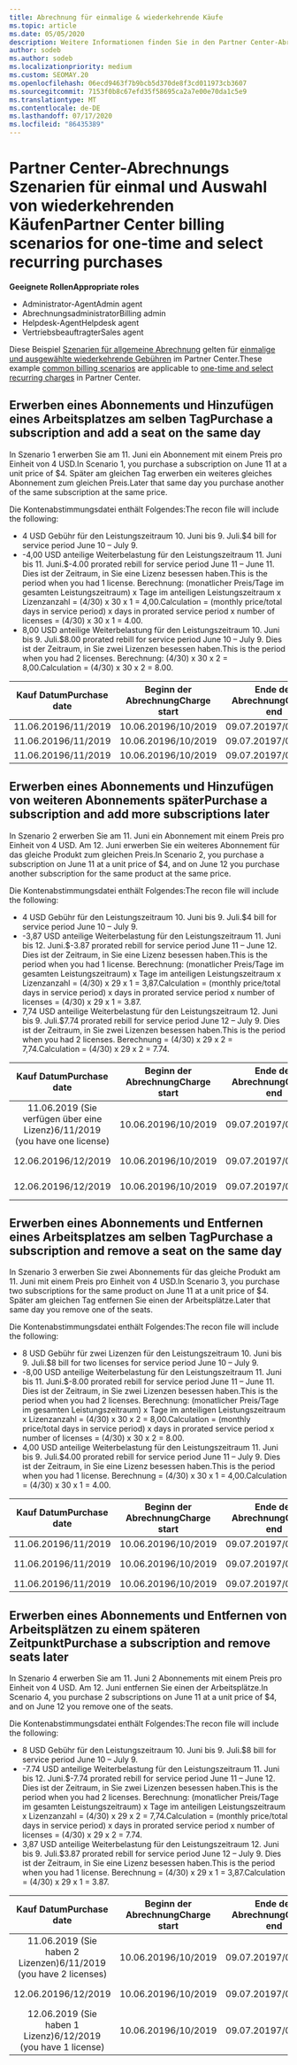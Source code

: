 ```yaml
---
title: Abrechnung für einmalige & wiederkehrende Käufe
ms.topic: article
ms.date: 05/05/2020
description: Weitere Informationen finden Sie in den Partner Center-Abrechnungs Beispielen für einmalige und wiederkehrende Käufe. Wenn Sie Abonnements erwerben, können Sie weitere Abonnements hinzufügen, Arbeitsplätze hinzufügen oder entfernen.
author: sodeb
ms.author: sodeb
ms.localizationpriority: medium
ms.custom: SEOMAY.20
ms.openlocfilehash: 06ecd9463f7b9bcb5d370de8f3cd011973cb3607
ms.sourcegitcommit: 7153f0b8c67efd35f58695ca2a7e00e70da1c5e9
ms.translationtype: MT
ms.contentlocale: de-DE
ms.lasthandoff: 07/17/2020
ms.locfileid: "86435389"
---
```

# <a name="partner-center-billing-scenarios-for-one-time-and-select-recurring-purchases"></a><span data-ttu-id="5a9c8-103">Partner Center-Abrechnungs Szenarien für einmal und Auswahl von wiederkehrenden Käufen</span><span class="sxs-lookup"><span data-stu-id="5a9c8-103">Partner Center billing scenarios for one-time and select recurring purchases</span></span>

<span data-ttu-id="5a9c8-104">**Geeignete Rollen**</span><span class="sxs-lookup"><span data-stu-id="5a9c8-104">**Appropriate roles**</span></span>

- <span data-ttu-id="5a9c8-105">Administrator-Agent</span><span class="sxs-lookup"><span data-stu-id="5a9c8-105">Admin agent</span></span>
- <span data-ttu-id="5a9c8-106">Abrechnungsadministrator</span><span class="sxs-lookup"><span data-stu-id="5a9c8-106">Billing admin</span></span>
- <span data-ttu-id="5a9c8-107">Helpdesk-Agent</span><span class="sxs-lookup"><span data-stu-id="5a9c8-107">Helpdesk agent</span></span>
- <span data-ttu-id="5a9c8-108">Vertriebsbeauftragter</span><span class="sxs-lookup"><span data-stu-id="5a9c8-108">Sales agent</span></span>

<span data-ttu-id="5a9c8-109">Diese Beispiel [Szenarien für allgemeine Abrechnung](common-billing-scenarios.md) gelten für [einmalige und ausgewählte wiederkehrende Gebühren](one-time-and-recurring-billing.md) im Partner Center.</span><span class="sxs-lookup"><span data-stu-id="5a9c8-109">These example [common billing scenarios](common-billing-scenarios.md) are applicable to [one-time and select recurring charges](one-time-and-recurring-billing.md) in Partner Center.</span></span>

## <a name="purchase-a-subscription-and-add-a-seat-on-the-same-day"></a><span data-ttu-id="5a9c8-110">Erwerben eines Abonnements und Hinzufügen eines Arbeitsplatzes am selben Tag</span><span class="sxs-lookup"><span data-stu-id="5a9c8-110">Purchase a subscription and add a seat on the same day</span></span>

<span data-ttu-id="5a9c8-111">In Szenario 1 erwerben Sie am 11. Juni ein Abonnement mit einem Preis pro Einheit von 4 USD.</span><span class="sxs-lookup"><span data-stu-id="5a9c8-111">In Scenario 1, you purchase a subscription on June 11 at a unit price of $4.</span></span> <span data-ttu-id="5a9c8-112">Später am gleichen Tag erwerben ein weiteres gleiches Abonnement zum gleichen Preis.</span><span class="sxs-lookup"><span data-stu-id="5a9c8-112">Later that same day you purchase another of the same subscription at the same price.</span></span>

<span data-ttu-id="5a9c8-113">Die Kontenabstimmungsdatei enthält Folgendes:</span><span class="sxs-lookup"><span data-stu-id="5a9c8-113">The recon file will include the following:</span></span>

- <span data-ttu-id="5a9c8-114">4 USD Gebühr für den Leistungszeitraum 10. Juni bis 9. Juli.</span><span class="sxs-lookup"><span data-stu-id="5a9c8-114">$4 bill for service period June 10 – July 9.</span></span>
- <span data-ttu-id="5a9c8-115">-4,00 USD anteilige Weiterbelastung für den Leistungszeitraum 11. Juni bis 11. Juni.</span><span class="sxs-lookup"><span data-stu-id="5a9c8-115">$-4.00 prorated rebill for service period June 11 – June 11.</span></span> <span data-ttu-id="5a9c8-116">Dies ist der Zeitraum, in Sie eine Lizenz besessen haben.</span><span class="sxs-lookup"><span data-stu-id="5a9c8-116">This is the period when you had 1 license.</span></span> <span data-ttu-id="5a9c8-117">Berechnung: (monatlicher Preis/Tage im gesamten Leistungszeitraum) x Tage im anteiligen Leistungszeitraum x Lizenzanzahl = (4/30) x 30 x 1 = 4,00.</span><span class="sxs-lookup"><span data-stu-id="5a9c8-117">Calculation = (monthly price/total days in service period) x days in prorated service period x number of licenses = (4/30) x 30 x 1 = 4.00.</span></span>
- <span data-ttu-id="5a9c8-118">8,00 USD anteilige Weiterbelastung für den Leistungszeitraum 10. Juni bis 9. Juli.</span><span class="sxs-lookup"><span data-stu-id="5a9c8-118">$8.00 prorated rebill for service period June 10 – July 9.</span></span> <span data-ttu-id="5a9c8-119">Dies ist der Zeitraum, in Sie zwei Lizenzen besessen haben.</span><span class="sxs-lookup"><span data-stu-id="5a9c8-119">This is the period when you had 2 licenses.</span></span> <span data-ttu-id="5a9c8-120">Berechnung: (4/30) x 30 x 2 = 8,00.</span><span class="sxs-lookup"><span data-stu-id="5a9c8-120">Calculation = (4/30) x 30 x 2 = 8.00.</span></span>

|<span data-ttu-id="5a9c8-121">**Kauf Datum**</span><span class="sxs-lookup"><span data-stu-id="5a9c8-121">**Purchase date**</span></span>   |<span data-ttu-id="5a9c8-122">**Beginn der Abrechnung**</span><span class="sxs-lookup"><span data-stu-id="5a9c8-122">**Charge start**</span></span> |<span data-ttu-id="5a9c8-123">**Ende der Abrechnung**</span><span class="sxs-lookup"><span data-stu-id="5a9c8-123">**Charge end**</span></span>  |<span data-ttu-id="5a9c8-124">**Einzelpreis**</span><span class="sxs-lookup"><span data-stu-id="5a9c8-124">**Unit price**</span></span>  |<span data-ttu-id="5a9c8-125">**Menge**</span><span class="sxs-lookup"><span data-stu-id="5a9c8-125">**Quantity**</span></span>  |<span data-ttu-id="5a9c8-126">**Betrag**</span><span class="sxs-lookup"><span data-stu-id="5a9c8-126">**Amount**</span></span> |<span data-ttu-id="5a9c8-127">**Gebührentyp**</span><span class="sxs-lookup"><span data-stu-id="5a9c8-127">**Charge type**</span></span> |
|:------:|:------:|:------:|:------:|:------:|:------:|:-----:|
|<span data-ttu-id="5a9c8-128">11.06.2019</span><span class="sxs-lookup"><span data-stu-id="5a9c8-128">6/11/2019</span></span>      |<span data-ttu-id="5a9c8-129">10.06.2019</span><span class="sxs-lookup"><span data-stu-id="5a9c8-129">6/10/2019</span></span>   |<span data-ttu-id="5a9c8-130">09.07.2019</span><span class="sxs-lookup"><span data-stu-id="5a9c8-130">7/09/2019</span></span>         |<span data-ttu-id="5a9c8-131">4 US-Dollar</span><span class="sxs-lookup"><span data-stu-id="5a9c8-131">$4</span></span>                |<span data-ttu-id="5a9c8-132">1</span><span class="sxs-lookup"><span data-stu-id="5a9c8-132">1</span></span>                 |<span data-ttu-id="5a9c8-133">4 US-Dollar</span><span class="sxs-lookup"><span data-stu-id="5a9c8-133">$4</span></span>            |<span data-ttu-id="5a9c8-134">Neu</span><span class="sxs-lookup"><span data-stu-id="5a9c8-134">New</span></span>         |
|<span data-ttu-id="5a9c8-135">11.06.2019</span><span class="sxs-lookup"><span data-stu-id="5a9c8-135">6/11/2019</span></span>     | <span data-ttu-id="5a9c8-136">10.06.2019</span><span class="sxs-lookup"><span data-stu-id="5a9c8-136">6/10/2019</span></span>    |<span data-ttu-id="5a9c8-137">09.07.2019</span><span class="sxs-lookup"><span data-stu-id="5a9c8-137">7/09/2019</span></span>        |<span data-ttu-id="5a9c8-138">4 US-Dollar</span><span class="sxs-lookup"><span data-stu-id="5a9c8-138">$4</span></span>        |<span data-ttu-id="5a9c8-139">1</span><span class="sxs-lookup"><span data-stu-id="5a9c8-139">1</span></span>        | <span data-ttu-id="5a9c8-140">-4 USD</span><span class="sxs-lookup"><span data-stu-id="5a9c8-140">-$4</span></span>       |<span data-ttu-id="5a9c8-141">addQuantity</span><span class="sxs-lookup"><span data-stu-id="5a9c8-141">addQuantity</span></span>           |
|<span data-ttu-id="5a9c8-142">11.06.2019</span><span class="sxs-lookup"><span data-stu-id="5a9c8-142">6/11/2019</span></span>     | <span data-ttu-id="5a9c8-143">10.06.2019</span><span class="sxs-lookup"><span data-stu-id="5a9c8-143">6/10/2019</span></span>    |<span data-ttu-id="5a9c8-144">09.07.2019</span><span class="sxs-lookup"><span data-stu-id="5a9c8-144">7/09/2019</span></span>        |<span data-ttu-id="5a9c8-145">4 US-Dollar</span><span class="sxs-lookup"><span data-stu-id="5a9c8-145">$4</span></span>        | <span data-ttu-id="5a9c8-146">2</span><span class="sxs-lookup"><span data-stu-id="5a9c8-146">2</span></span>      |<span data-ttu-id="5a9c8-147">-8 USD</span><span class="sxs-lookup"><span data-stu-id="5a9c8-147">$8</span></span>         |<span data-ttu-id="5a9c8-148">addQuantity</span><span class="sxs-lookup"><span data-stu-id="5a9c8-148">addQuantity</span></span>           |

## <a name="purchase-a-subscription-and-add-more-subscriptions-later"></a><span data-ttu-id="5a9c8-149">Erwerben eines Abonnements und Hinzufügen von weiteren Abonnements später</span><span class="sxs-lookup"><span data-stu-id="5a9c8-149">Purchase a subscription and add more subscriptions later</span></span>

<span data-ttu-id="5a9c8-150">In Szenario 2 erwerben Sie am 11. Juni ein Abonnement mit einem Preis pro Einheit von 4 USD. Am 12. Juni erwerben Sie ein weiteres Abonnement für das gleiche Produkt zum gleichen Preis.</span><span class="sxs-lookup"><span data-stu-id="5a9c8-150">In Scenario 2, you purchase a subscription on June 11 at a unit price of $4, and on June 12 you purchase another subscription for the same product at the same price.</span></span>

<span data-ttu-id="5a9c8-151">Die Kontenabstimmungsdatei enthält Folgendes:</span><span class="sxs-lookup"><span data-stu-id="5a9c8-151">The recon file will include the following:</span></span>

- <span data-ttu-id="5a9c8-152">4 USD Gebühr für den Leistungszeitraum 10. Juni bis 9. Juli.</span><span class="sxs-lookup"><span data-stu-id="5a9c8-152">$4 bill for service period June 10 – July 9.</span></span>
- <span data-ttu-id="5a9c8-153">-3,87 USD anteilige Weiterbelastung für den Leistungszeitraum 11. Juni bis 12. Juni.</span><span class="sxs-lookup"><span data-stu-id="5a9c8-153">$-3.87 prorated rebill for service period June 11 – June 12.</span></span> <span data-ttu-id="5a9c8-154">Dies ist der Zeitraum, in Sie eine Lizenz besessen haben.</span><span class="sxs-lookup"><span data-stu-id="5a9c8-154">This is the period when you had 1 license.</span></span> <span data-ttu-id="5a9c8-155">Berechnung: (monatlicher Preis/Tage im gesamten Leistungszeitraum) x Tage im anteiligen Leistungszeitraum x Lizenzanzahl = (4/30) x 29 x 1 = 3,87.</span><span class="sxs-lookup"><span data-stu-id="5a9c8-155">Calculation = (monthly price/total days in service period) x days in prorated service period x number of licenses = (4/30) x 29 x 1 = 3.87.</span></span>
- <span data-ttu-id="5a9c8-156">7,74 USD anteilige Weiterbelastung für den Leistungszeitraum 12. Juni bis 9. Juli.</span><span class="sxs-lookup"><span data-stu-id="5a9c8-156">$7.74 prorated rebill for service period June 12 – July 9.</span></span> <span data-ttu-id="5a9c8-157">Dies ist der Zeitraum, in Sie zwei Lizenzen besessen haben.</span><span class="sxs-lookup"><span data-stu-id="5a9c8-157">This is the period when you had 2 licenses.</span></span> <span data-ttu-id="5a9c8-158">Berechnung = (4/30) x 29 x 2 = 7,74.</span><span class="sxs-lookup"><span data-stu-id="5a9c8-158">Calculation = (4/30) x 29 x 2 = 7.74.</span></span>

|<span data-ttu-id="5a9c8-159">**Kauf Datum**</span><span class="sxs-lookup"><span data-stu-id="5a9c8-159">**Purchase date**</span></span>   |<span data-ttu-id="5a9c8-160">**Beginn der Abrechnung**</span><span class="sxs-lookup"><span data-stu-id="5a9c8-160">**Charge start**</span></span> |<span data-ttu-id="5a9c8-161">**Ende der Abrechnung**</span><span class="sxs-lookup"><span data-stu-id="5a9c8-161">**Charge end**</span></span>  |<span data-ttu-id="5a9c8-162">**Einzelpreis**</span><span class="sxs-lookup"><span data-stu-id="5a9c8-162">**Unit price**</span></span>  |<span data-ttu-id="5a9c8-163">**Menge**</span><span class="sxs-lookup"><span data-stu-id="5a9c8-163">**Quantity**</span></span>  |<span data-ttu-id="5a9c8-164">**Betrag**</span><span class="sxs-lookup"><span data-stu-id="5a9c8-164">**Amount**</span></span> |<span data-ttu-id="5a9c8-165">**Gebührentyp**</span><span class="sxs-lookup"><span data-stu-id="5a9c8-165">**Charge type**</span></span> |
|:------:|:------:|:------:|:------:|:------:|:------:|:-----:|
|<span data-ttu-id="5a9c8-166">11.06.2019 (Sie verfügen über eine Lizenz)</span><span class="sxs-lookup"><span data-stu-id="5a9c8-166">6/11/2019 (you have one license)</span></span>     |<span data-ttu-id="5a9c8-167">10.06.2019</span><span class="sxs-lookup"><span data-stu-id="5a9c8-167">6/10/2019</span></span>   |<span data-ttu-id="5a9c8-168">09.07.2019</span><span class="sxs-lookup"><span data-stu-id="5a9c8-168">7/09/2019</span></span>         |<span data-ttu-id="5a9c8-169">4 US-Dollar</span><span class="sxs-lookup"><span data-stu-id="5a9c8-169">$4</span></span>         |<span data-ttu-id="5a9c8-170">1</span><span class="sxs-lookup"><span data-stu-id="5a9c8-170">1</span></span>        |<span data-ttu-id="5a9c8-171">4 US-Dollar</span><span class="sxs-lookup"><span data-stu-id="5a9c8-171">$4</span></span>            |<span data-ttu-id="5a9c8-172">Neu</span><span class="sxs-lookup"><span data-stu-id="5a9c8-172">New</span></span>         |
|<span data-ttu-id="5a9c8-173">12.06.2019</span><span class="sxs-lookup"><span data-stu-id="5a9c8-173">6/12/2019</span></span>     | <span data-ttu-id="5a9c8-174">10.06.2019</span><span class="sxs-lookup"><span data-stu-id="5a9c8-174">6/10/2019</span></span>    |<span data-ttu-id="5a9c8-175">09.07.2019</span><span class="sxs-lookup"><span data-stu-id="5a9c8-175">7/09/2019</span></span>        |<span data-ttu-id="5a9c8-176">4 US-Dollar</span><span class="sxs-lookup"><span data-stu-id="5a9c8-176">$4</span></span>        |<span data-ttu-id="5a9c8-177">1</span><span class="sxs-lookup"><span data-stu-id="5a9c8-177">1</span></span>        | <span data-ttu-id="5a9c8-178">-3,87 USD</span><span class="sxs-lookup"><span data-stu-id="5a9c8-178">-$3.87</span></span>       |<span data-ttu-id="5a9c8-179">addQuantity</span><span class="sxs-lookup"><span data-stu-id="5a9c8-179">addQuantity</span></span>           |
|<span data-ttu-id="5a9c8-180">12.06.2019</span><span class="sxs-lookup"><span data-stu-id="5a9c8-180">6/12/2019</span></span>     | <span data-ttu-id="5a9c8-181">10.06.2019</span><span class="sxs-lookup"><span data-stu-id="5a9c8-181">6/10/2019</span></span>    |<span data-ttu-id="5a9c8-182">09.07.2019</span><span class="sxs-lookup"><span data-stu-id="5a9c8-182">7/09/2019</span></span>        |<span data-ttu-id="5a9c8-183">4 US-Dollar</span><span class="sxs-lookup"><span data-stu-id="5a9c8-183">$4</span></span>        | <span data-ttu-id="5a9c8-184">2</span><span class="sxs-lookup"><span data-stu-id="5a9c8-184">2</span></span>      |<span data-ttu-id="5a9c8-185">7,74 USD</span><span class="sxs-lookup"><span data-stu-id="5a9c8-185">$7.74</span></span>       |<span data-ttu-id="5a9c8-186">addQuantity</span><span class="sxs-lookup"><span data-stu-id="5a9c8-186">addQuantity</span></span>           |

## <a name="purchase-a-subscription-and-remove-a-seat-on-the-same-day"></a><span data-ttu-id="5a9c8-187">Erwerben eines Abonnements und Entfernen eines Arbeitsplatzes am selben Tag</span><span class="sxs-lookup"><span data-stu-id="5a9c8-187">Purchase a subscription and remove a seat on the same day</span></span>

<span data-ttu-id="5a9c8-188">In Szenario 3 erwerben Sie zwei Abonnements für das gleiche Produkt am 11. Juni mit einem Preis pro Einheit von 4 USD.</span><span class="sxs-lookup"><span data-stu-id="5a9c8-188">In Scenario 3, you purchase two subscriptions for the same product on June 11 at a unit price of $4.</span></span> <span data-ttu-id="5a9c8-189">Später am gleichen Tag entfernen Sie einen der Arbeitsplätze.</span><span class="sxs-lookup"><span data-stu-id="5a9c8-189">Later that same day you remove one of the seats.</span></span>  

<span data-ttu-id="5a9c8-190">Die Kontenabstimmungsdatei enthält Folgendes:</span><span class="sxs-lookup"><span data-stu-id="5a9c8-190">The recon file will include the following:</span></span>

- <span data-ttu-id="5a9c8-191">8 USD Gebühr für zwei Lizenzen für den Leistungszeitraum 10. Juni bis 9. Juli.</span><span class="sxs-lookup"><span data-stu-id="5a9c8-191">$8 bill for two licenses for service period June 10 – July 9.</span></span>
- <span data-ttu-id="5a9c8-192">-8,00 USD anteilige Weiterbelastung für den Leistungszeitraum 11. Juni bis 11. Juni.</span><span class="sxs-lookup"><span data-stu-id="5a9c8-192">$-8.00 prorated rebill for service period June 11 – June 11.</span></span> <span data-ttu-id="5a9c8-193">Dies ist der Zeitraum, in Sie zwei Lizenzen besessen haben.</span><span class="sxs-lookup"><span data-stu-id="5a9c8-193">This is the period when you had 2 licenses.</span></span> <span data-ttu-id="5a9c8-194">Berechnung: (monatlicher Preis/Tage im gesamten Leistungszeitraum) x Tage im anteiligen Leistungszeitraum x Lizenzanzahl = (4/30) x 30 x 2 = 8,00.</span><span class="sxs-lookup"><span data-stu-id="5a9c8-194">Calculation = (monthly price/total days in service period) x days in prorated service period x number of licenses = (4/30) x 30 x 2 = 8.00.</span></span>
- <span data-ttu-id="5a9c8-195">4,00 USD anteilige Weiterbelastung für den Leistungszeitraum 11. Juni bis 9. Juli.</span><span class="sxs-lookup"><span data-stu-id="5a9c8-195">$4.00 prorated rebill for service period June 11 – July 9.</span></span> <span data-ttu-id="5a9c8-196">Dies ist der Zeitraum, in Sie eine Lizenz besessen haben.</span><span class="sxs-lookup"><span data-stu-id="5a9c8-196">This is the period when you had 1 license.</span></span> <span data-ttu-id="5a9c8-197">Berechnung = (4/30) x 30 x 1 = 4,00.</span><span class="sxs-lookup"><span data-stu-id="5a9c8-197">Calculation = (4/30) x 30 x 1 = 4.00.</span></span>

|<span data-ttu-id="5a9c8-198">**Kauf Datum**</span><span class="sxs-lookup"><span data-stu-id="5a9c8-198">**Purchase date**</span></span>   |<span data-ttu-id="5a9c8-199">**Beginn der Abrechnung**</span><span class="sxs-lookup"><span data-stu-id="5a9c8-199">**Charge start**</span></span> |<span data-ttu-id="5a9c8-200">**Ende der Abrechnung**</span><span class="sxs-lookup"><span data-stu-id="5a9c8-200">**Charge end**</span></span>  |<span data-ttu-id="5a9c8-201">**Einzelpreis**</span><span class="sxs-lookup"><span data-stu-id="5a9c8-201">**Unit price**</span></span>  |<span data-ttu-id="5a9c8-202">**Menge**</span><span class="sxs-lookup"><span data-stu-id="5a9c8-202">**Quantity**</span></span>  |<span data-ttu-id="5a9c8-203">**Betrag**</span><span class="sxs-lookup"><span data-stu-id="5a9c8-203">**Amount**</span></span> |<span data-ttu-id="5a9c8-204">**Gebührentyp**</span><span class="sxs-lookup"><span data-stu-id="5a9c8-204">**Charge type**</span></span> |
|:------:|:------:|:------:|:------:|:------:|:------:|:-----:|
|<span data-ttu-id="5a9c8-205">11.06.2019</span><span class="sxs-lookup"><span data-stu-id="5a9c8-205">6/11/2019</span></span>      |<span data-ttu-id="5a9c8-206">10.06.2019</span><span class="sxs-lookup"><span data-stu-id="5a9c8-206">6/10/2019</span></span>   |<span data-ttu-id="5a9c8-207">09.07.2019</span><span class="sxs-lookup"><span data-stu-id="5a9c8-207">7/09/2019</span></span>         |<span data-ttu-id="5a9c8-208">4 US-Dollar</span><span class="sxs-lookup"><span data-stu-id="5a9c8-208">$4</span></span>                |<span data-ttu-id="5a9c8-209">2</span><span class="sxs-lookup"><span data-stu-id="5a9c8-209">2</span></span>                 |<span data-ttu-id="5a9c8-210">-8 USD</span><span class="sxs-lookup"><span data-stu-id="5a9c8-210">$8</span></span>            |<span data-ttu-id="5a9c8-211">Neu</span><span class="sxs-lookup"><span data-stu-id="5a9c8-211">New</span></span>         |
|<span data-ttu-id="5a9c8-212">11.06.2019</span><span class="sxs-lookup"><span data-stu-id="5a9c8-212">6/11/2019</span></span>     | <span data-ttu-id="5a9c8-213">10.06.2019</span><span class="sxs-lookup"><span data-stu-id="5a9c8-213">6/10/2019</span></span>    |<span data-ttu-id="5a9c8-214">09.07.2019</span><span class="sxs-lookup"><span data-stu-id="5a9c8-214">7/09/2019</span></span>        |<span data-ttu-id="5a9c8-215">4 US-Dollar</span><span class="sxs-lookup"><span data-stu-id="5a9c8-215">$4</span></span>        |<span data-ttu-id="5a9c8-216">2</span><span class="sxs-lookup"><span data-stu-id="5a9c8-216">2</span></span>        | <span data-ttu-id="5a9c8-217">\- 8 US-Dollar</span><span class="sxs-lookup"><span data-stu-id="5a9c8-217">-$8</span></span>       |<span data-ttu-id="5a9c8-218">removeQuantity</span><span class="sxs-lookup"><span data-stu-id="5a9c8-218">removeQuantity</span></span>           |
|<span data-ttu-id="5a9c8-219">11.06.2019</span><span class="sxs-lookup"><span data-stu-id="5a9c8-219">6/11/2019</span></span>     | <span data-ttu-id="5a9c8-220">10.06.2019</span><span class="sxs-lookup"><span data-stu-id="5a9c8-220">6/10/2019</span></span>    |<span data-ttu-id="5a9c8-221">09.07.2019</span><span class="sxs-lookup"><span data-stu-id="5a9c8-221">7/09/2019</span></span>        |<span data-ttu-id="5a9c8-222">4 US-Dollar</span><span class="sxs-lookup"><span data-stu-id="5a9c8-222">$4</span></span>        | <span data-ttu-id="5a9c8-223">1</span><span class="sxs-lookup"><span data-stu-id="5a9c8-223">1</span></span>      |<span data-ttu-id="5a9c8-224">4 US-Dollar</span><span class="sxs-lookup"><span data-stu-id="5a9c8-224">$4</span></span>         |<span data-ttu-id="5a9c8-225">removeQuantity</span><span class="sxs-lookup"><span data-stu-id="5a9c8-225">removeQuantity</span></span>           |

## <a name="purchase-a-subscription-and-remove-seats-later"></a><span data-ttu-id="5a9c8-226">Erwerben eines Abonnements und Entfernen von Arbeitsplätzen zu einem späteren Zeitpunkt</span><span class="sxs-lookup"><span data-stu-id="5a9c8-226">Purchase a subscription and remove seats later</span></span>

<span data-ttu-id="5a9c8-227">In Szenario 4 erwerben Sie am 11. Juni 2 Abonnements mit einem Preis pro Einheit von 4 USD. Am 12. Juni entfernen Sie einen der Arbeitsplätze.</span><span class="sxs-lookup"><span data-stu-id="5a9c8-227">In Scenario 4, you purchase 2 subscriptions on June 11 at a unit price of $4, and on June 12 you remove one of the seats.</span></span>

<span data-ttu-id="5a9c8-228">Die Kontenabstimmungsdatei enthält Folgendes:</span><span class="sxs-lookup"><span data-stu-id="5a9c8-228">The recon file will include the following:</span></span>

- <span data-ttu-id="5a9c8-229">8 USD Gebühr für den Leistungszeitraum 10. Juni bis 9. Juli.</span><span class="sxs-lookup"><span data-stu-id="5a9c8-229">$8 bill for service period June 10 – July 9.</span></span>
- <span data-ttu-id="5a9c8-230">-7.74 USD anteilige Weiterbelastung für den Leistungszeitraum 11. Juni bis 12. Juni.</span><span class="sxs-lookup"><span data-stu-id="5a9c8-230">$-7.74 prorated rebill for service period June 11 – June 12.</span></span> <span data-ttu-id="5a9c8-231">Dies ist der Zeitraum, in Sie zwei Lizenzen besessen haben.</span><span class="sxs-lookup"><span data-stu-id="5a9c8-231">This is the period when you had 2 licenses.</span></span> <span data-ttu-id="5a9c8-232">Berechnung: (monatlicher Preis/Tage im gesamten Leistungszeitraum) x Tage im anteiligen Leistungszeitraum x Lizenzanzahl = (4/30) x 29 x 2 = 7,74.</span><span class="sxs-lookup"><span data-stu-id="5a9c8-232">Calculation = (monthly price/total days in service period) x days in prorated service period x number of licenses = (4/30) x 29 x 2 = 7.74.</span></span>
- <span data-ttu-id="5a9c8-233">3,87 USD anteilige Weiterbelastung für den Leistungszeitraum 12. Juni bis 9. Juli.</span><span class="sxs-lookup"><span data-stu-id="5a9c8-233">$3.87 prorated rebill for service period June 12 – July 9.</span></span> <span data-ttu-id="5a9c8-234">Dies ist der Zeitraum, in Sie eine Lizenz besessen haben.</span><span class="sxs-lookup"><span data-stu-id="5a9c8-234">This is the period when you had 1 license.</span></span> <span data-ttu-id="5a9c8-235">Berechnung = (4/30) x 29 x 1 = 3,87.</span><span class="sxs-lookup"><span data-stu-id="5a9c8-235">Calculation = (4/30) x 29 x 1 = 3.87.</span></span>

|<span data-ttu-id="5a9c8-236">**Kauf Datum**</span><span class="sxs-lookup"><span data-stu-id="5a9c8-236">**Purchase date**</span></span>   |<span data-ttu-id="5a9c8-237">**Beginn der Abrechnung**</span><span class="sxs-lookup"><span data-stu-id="5a9c8-237">**Charge start**</span></span> |<span data-ttu-id="5a9c8-238">**Ende der Abrechnung**</span><span class="sxs-lookup"><span data-stu-id="5a9c8-238">**Charge end**</span></span>  |<span data-ttu-id="5a9c8-239">**Einzelpreis**</span><span class="sxs-lookup"><span data-stu-id="5a9c8-239">**Unit price**</span></span>  |<span data-ttu-id="5a9c8-240">**Menge**</span><span class="sxs-lookup"><span data-stu-id="5a9c8-240">**Quantity**</span></span>  |<span data-ttu-id="5a9c8-241">**Betrag**</span><span class="sxs-lookup"><span data-stu-id="5a9c8-241">**Amount**</span></span> |<span data-ttu-id="5a9c8-242">**Gebührentyp**</span><span class="sxs-lookup"><span data-stu-id="5a9c8-242">**Charge type**</span></span> |
|:------:|:------:|:------:|:------:|:------:|:------:|:-----:|
|<span data-ttu-id="5a9c8-243">11.06.2019 (Sie haben 2 Lizenzen)</span><span class="sxs-lookup"><span data-stu-id="5a9c8-243">6/11/2019 (you have 2 licenses)</span></span>     |<span data-ttu-id="5a9c8-244">10.06.2019</span><span class="sxs-lookup"><span data-stu-id="5a9c8-244">6/10/2019</span></span>   |<span data-ttu-id="5a9c8-245">09.07.2019</span><span class="sxs-lookup"><span data-stu-id="5a9c8-245">7/09/2019</span></span>         |<span data-ttu-id="5a9c8-246">4 US-Dollar</span><span class="sxs-lookup"><span data-stu-id="5a9c8-246">$4</span></span>         |<span data-ttu-id="5a9c8-247">2</span><span class="sxs-lookup"><span data-stu-id="5a9c8-247">2</span></span>        |<span data-ttu-id="5a9c8-248">-8 USD</span><span class="sxs-lookup"><span data-stu-id="5a9c8-248">$8</span></span>       |<span data-ttu-id="5a9c8-249">Neu</span><span class="sxs-lookup"><span data-stu-id="5a9c8-249">New</span></span>       |
|<span data-ttu-id="5a9c8-250">12.06.2019</span><span class="sxs-lookup"><span data-stu-id="5a9c8-250">6/12/2019</span></span>     | <span data-ttu-id="5a9c8-251">10.06.2019</span><span class="sxs-lookup"><span data-stu-id="5a9c8-251">6/10/2019</span></span>    |<span data-ttu-id="5a9c8-252">09.07.2019</span><span class="sxs-lookup"><span data-stu-id="5a9c8-252">7/09/2019</span></span>        |<span data-ttu-id="5a9c8-253">4 US-Dollar</span><span class="sxs-lookup"><span data-stu-id="5a9c8-253">$4</span></span>        |<span data-ttu-id="5a9c8-254">2</span><span class="sxs-lookup"><span data-stu-id="5a9c8-254">2</span></span>        | <span data-ttu-id="5a9c8-255">-7,74 USD</span><span class="sxs-lookup"><span data-stu-id="5a9c8-255">-$7.74</span></span>       |<span data-ttu-id="5a9c8-256">removeQuantity</span><span class="sxs-lookup"><span data-stu-id="5a9c8-256">removeQuantity</span></span>           |
|<span data-ttu-id="5a9c8-257">12.06.2019 (Sie haben 1 Lizenz)</span><span class="sxs-lookup"><span data-stu-id="5a9c8-257">6/12/2019 (you have 1 license)</span></span>    | <span data-ttu-id="5a9c8-258">10.06.2019</span><span class="sxs-lookup"><span data-stu-id="5a9c8-258">6/10/2019</span></span>    |<span data-ttu-id="5a9c8-259">09.07.2019</span><span class="sxs-lookup"><span data-stu-id="5a9c8-259">7/09/2019</span></span>   |<span data-ttu-id="5a9c8-260">4 US-Dollar</span><span class="sxs-lookup"><span data-stu-id="5a9c8-260">$4</span></span>    |<span data-ttu-id="5a9c8-261">1</span><span class="sxs-lookup"><span data-stu-id="5a9c8-261">1</span></span>      |<span data-ttu-id="5a9c8-262">3,87 USD</span><span class="sxs-lookup"><span data-stu-id="5a9c8-262">$3.87</span></span>    |<span data-ttu-id="5a9c8-263">removeQuantity</span><span class="sxs-lookup"><span data-stu-id="5a9c8-263">removeQuantity</span></span> |

